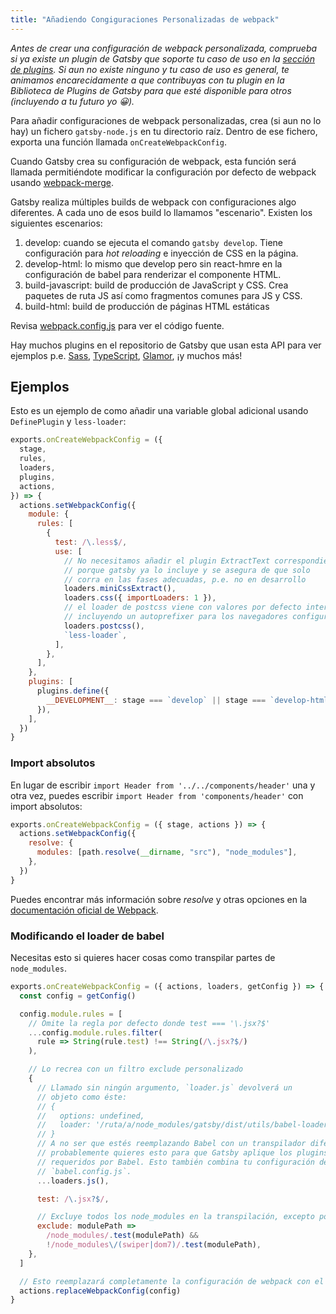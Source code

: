 ```yaml
---
title: "Añadiendo Congiguraciones Personalizadas de webpack"
---
```


_Antes de crear una configuración de webpack personalizada, comprueba si ya 
existe un plugin de Gatsby que soporte tu caso de uso en la 
[sección de plugins](/docs/plugins/). Si aun no existe ninguno y tu caso de uso 
es general, te animamos encarecidamente a que contribuyas con tu plugin en la 
Biblioteca de Plugins de Gatsby para que esté disponible para otros 
(incluyendo a tu futuro yo 😀)._

Para añadir configuraciones de webpack personalizadas, crea (si aun no lo hay) 
un fichero `gatsby-node.js` en tu directorio raíz. Dentro de ese fichero, exporta 
una función llamada `onCreateWebpackConfig`.

Cuando Gatsby crea su configuración de webpack, esta función será llamada 
permitiéndote modificar la configuración por defecto de webpack usando 
[webpack-merge](https://github.com/survivejs/webpack-merge).

Gatsby realiza múltiples builds de webpack con configuraciones algo diferentes. A 
cada uno de esos build lo llamamos "escenario". Existen los siguientes escenarios:

1.  develop: cuando se ejecuta el comando `gatsby develop`. Tiene configuración para
    _hot reloading_ e inyección de CSS en la página.
2.  develop-html: lo mismo que develop pero sin react-hmre en la configuración de 
    babel para renderizar el componente HTML.
3.  build-javascript: build de producción de JavaScript y CSS. Crea paquetes de ruta JS
    así como fragmentos comunes para JS y CSS.
4.  build-html: build de producción de páginas HTML estáticas

Revisa
[webpack.config.js](https://github.com/gatsbyjs/gatsby/blob/master/packages/gatsby/src/utils/webpack.config.js)
para ver el código fuente.

Hay muchos plugins en el repositorio de Gatsby que usan esta API para ver ejemplos 
p.e. [Sass](/packages/gatsby-plugin-sass/),
[TypeScript](/packages/gatsby-plugin-typescript/),
[Glamor](/packages/gatsby-plugin-glamor/), ¡y muchos más!

## Ejemplos

Esto es un ejemplo de como añadir una variable global adicional usando `DefinePlugin` y `less-loader`:

```js:title=gatsby-node.js
exports.onCreateWebpackConfig = ({
  stage,
  rules,
  loaders,
  plugins,
  actions,
}) => {
  actions.setWebpackConfig({
    module: {
      rules: [
        {
          test: /\.less$/,
          use: [
            // No necesitamos añadir el plugin ExtractText correspondiente 
            // porque gatsby ya lo incluye y se asegura de que solo
            // corra en las fases adecuadas, p.e. no en desarrollo
            loaders.miniCssExtract(),
            loaders.css({ importLoaders: 1 }),
            // el loader de postcss viene con valores por defecto interesantes
            // incluyendo un autoprefixer para los navegadores configurados
            loaders.postcss(),
            `less-loader`,
          ],
        },
      ],
    },
    plugins: [
      plugins.define({
        __DEVELOPMENT__: stage === `develop` || stage === `develop-html`,
      }),
    ],
  })
}
```

### Import absolutos

En lugar de escribir `import Header from '../../components/header'` una y otra vez, puedes escribir  `import Header from 'components/header'` con import absolutos:

```js:title=gatsby-node.js
exports.onCreateWebpackConfig = ({ stage, actions }) => {
  actions.setWebpackConfig({
    resolve: {
      modules: [path.resolve(__dirname, "src"), "node_modules"],
    },
  })
}
```
Puedes encontrar más información sobre _resolve_ y otras opciones en la [documentación oficial de Webpack](https://webpack.js.org/concepts/).

### Modificando el loader de babel

Necesitas esto si quieres hacer cosas como transpilar partes de `node_modules`.

```js:title=gatsby-node.js
exports.onCreateWebpackConfig = ({ actions, loaders, getConfig }) => {
  const config = getConfig()

  config.module.rules = [
    // Omite la regla por defecto donde test === '\.jsx?$'
    ...config.module.rules.filter(
      rule => String(rule.test) !== String(/\.jsx?$/)
    ),

    // Lo recrea con un filtro exclude personalizado
    {
      // Llamado sin ningún argumento, `loader.js` devolverá un
      // objeto como éste: 
      // {
      //   options: undefined,
      //   loader: '/ruta/a/node_modules/gatsby/dist/utils/babel-loader.js',
      // }
      // A no ser que estés reemplazando Babel con un transpilador diferente, 
      // probablemente quieres esto para que Gatsby aplique los plugins/presets
      // requeridos por Babel. Esto también combina tu configuración desde
      // `babel.config.js`.
      ...loaders.js(),

      test: /\.jsx?$/,

      // Excluye todos los node_modules en la transpilación, excepto por 'swiper' y 'dom7'
      exclude: modulePath =>
        /node_modules/.test(modulePath) &&
        !/node_modules\/(swiper|dom7)/.test(modulePath),
    },
  ]

  // Esto reemplazará completamente la configuración de webpack con el objeto modificado.
  actions.replaceWebpackConfig(config)
}
```
